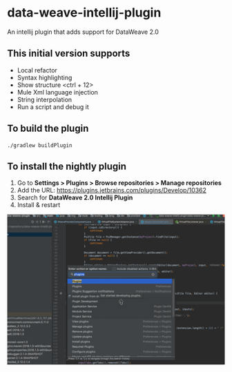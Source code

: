 # data-weave-intellij-plugin
An intellij plugin that adds support for DataWeave 2.0 

## This initial version supports

* Local refactor
* Syntax highlighting
* Show structure <ctrl + 12>
* Mule Xml language injection
* String interpolation
* Run a script and debug it

## To build the plugin
```
./gradlew buildPlugin
```

## To install the nightly plugin

1. Go to **Settings > Plugins > Browse repositories > Manage repositories**
2. Add the URL: https://plugins.jetbrains.com/plugins/Develop/10362
3. Search for **DataWeave 2.0 Intellij Plugin**
4. Install & restart

![](screenshots/how-to-install-nightly.gif)
